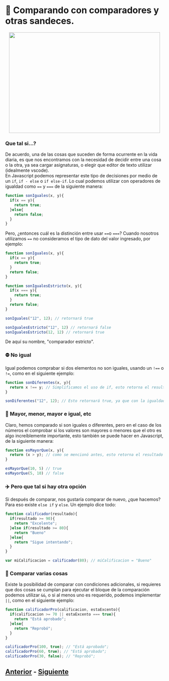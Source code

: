 # :horse_racing: Comparando con comparadores y otras sandeces.

<p align="center">
  <img width="480" height="320" src="https://github.com/WorkshopTechnology/Materiales/blob/master/Talleres/CuentosDeJavascript/DogJumpDoodle.svg">
</p>

### Que tal si...?
De acuerdo, una de las cosas que suceden de forma ocurrente en la vida diaria, es que nos encontramos con la necesidad de decidir entre una cosa o la otra, ya sea cargar asignaturas, o elegir que editor de texto utilizar (idealmente vscode).
<br>
En Javascript podemos representar este tipo de decisiones por medio de un ``if``, ``if - else`` o ``if else-if``. Lo cual podemos utilizar con operadores de igualdad como ``==`` y ``===`` de la siguiente manera:
```javascript
function sonIguales(x, y){
  if(x == y){
    return true;
  }else{
    return false;
  }
}
```
Pero, ¿entonces cuál es la distinción entre usar ``==``o ``===``? Cuando nosotros utilizamos ``==`` no consideramos el tipo de dato del valor ingresado, por ejemplo:
```javascript
function sonIguales(x, y){
  if(x == y){
    return true;
  }
  return false;
}

function sonIgualesEstricto(x, y){
  if(x === y){
    return true;
  }
  return false;
}

sonIguales("12", 12); // retornará true

sonIgualesEstricto("12", 12) // retornará false
sonIgualesEstricto(12, 12) // retornará true
```
De aquí su nombre, "comparador estricto".

### :no_entry: No igual
Igual podemos comprabar si dos elementos no son iguales, usando un ``!==`` o ``!=``, como en el siguiente ejemplo:
```javascript
function sonDiferentes(x, y){
  return x !== y; // Simplificamos el uso de if, esto retorna el resultado de la igualdad ;)
}

sonDiferentes("12", 12); // Esto retornará true, ya que con la igualdad estricta, estos son diferentes.
```

### :roller_coaster: Mayor, menor, mayor e igual, etc
Claro, hemos comparado si son iguales o diferentes, pero en el caso de los números el comprobar si los valores son mayores o menores que el otro es algo increíblemente importante, esto también se puede hacer en Javascript, de la siguiente manera:
```javascript
function esMayorQue(x, y){
  return (x > y); // como se mencionó antes, esto retorna el resultado de la igualdad
}

esMayorQue(10, 5) // true
esMayorQue(5, 10) // false
```

### :airplane: Pero que tal si hay otra opción
Si después de comparar, nos gustaría comparar de nuevo, ¿que hacemos? Para eso existe ``else if`` y ``else``. Un ejemplo dice todo:
```javascript
function calificador(resultado){
  if(resultado >= 90){
    return "Excelente";
  }else if(resultado >= 80){
    return "Bueno"
  }else{
    return "Sigue intentando";
  }
}

var miCalificacion = calificador(80); // miCalificacion = "Bueno"
```

### :helicopter: Comparar varias cosas
Existe la posibilidad de comparar con condiciones adicionales, si requieres que dos cosas se cumplan para ejecutar el bloque de la comparación podemos utilizar ``&&``, o si al menos uno es requerido, podemos implementar ``||``, como en el siguiente ejemplo:
```javascript
function calificadorPro(calificacion, estaExcento){
  if(calificacion >= 70 || estaExcento === true){
    return "Está aprobado";
  }else{
    return "Reprobó";
  }
}

calificadorPro(100, true); // "Está aprobado";
calificadorPro(60, true); // "Está aprobado";
calificadorPro(30, false); // "Reprobó";
```

## [Anterior](https://github.com/WorkshopTechnology/Materiales/blob/master/Talleres/CuentosDeJavascript/4.-%20reusandoConFunciones.md) - [Siguiente]()
